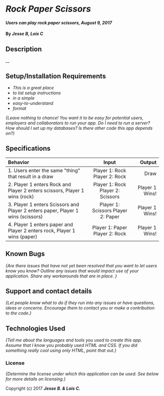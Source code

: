 # _Rock Paper Scissors_

#### _Users can play rock paper scissors, August 9, 2017_

#### By _**Jesse B, Lois C**_

## Description

__

## Setup/Installation Requirements

* _This is a great place_
* _to list setup instructions_
* _in a simple_
* _easy-to-understand_
* _format_

_{Leave nothing to chance! You want it to be easy for potential users, employers and collaborators to run your app. Do I need to run a server? How should I set up my databases? Is there other code this app depends on?}_

## Specifications

| Behavior | Input | Output |
| :---         |     :---:      |          ---: |
| 1. Users enter the same "thing" that result in a draw   | Player 1: Rock Player 2: Rock     | Draw    |
| 2. Player 1 enters Rock and Player 2 enters scissors, Player 1 wins (rock)    | Player 1: Rock Player 2: Scissors      | Player 1 Wins!   |
| 3. Player 1 enters Scissors and Player 2 enters paper, Player 1 wins (scissors)    | Player 1: Scissors Player 2: Paper      | Player 1 Wins!   |
| 4. Player 1 enters paper and Player 2 enters rock, Player 1 wins (paper)    | Player 1: Paper Player 2: Rock      | Player 1 Wins!   |

## Known Bugs

_{Are there issues that have not yet been resolved that you want to let users know you know?  Outline any issues that would impact use of your application.  Share any workarounds that are in place. }_

## Support and contact details

_{Let people know what to do if they run into any issues or have questions, ideas or concerns.  Encourage them to contact you or make a contribution to the code.}_

## Technologies Used

_{Tell me about the languages and tools you used to create this app. Assume that I know you probably used HTML and CSS. If you did something really cool using only HTML, point that out.}_

### License

*{Determine the license under which this application can be used.  See below for more details on licensing.}*

Copyright (c) 2017 **_Jesse B. & Lois C._**
